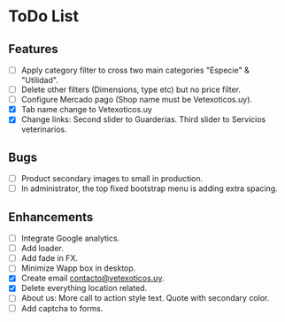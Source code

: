 # ToDo List

## Features
- [ ] Apply category filter to cross two main categories "Especie" & "Utilidad". 
- [ ] Delete other filters (Dimensions, type etc) but no price filter.
- [ ] Configure Mercado pago (Shop name must be Vetexoticos.uy).
- [X] Tab name change to Vetexoticos.uy
- [X] Change links: Second slider to Guarderias. Third slider to Servicios veterinarios.

## Bugs
- [ ] Product secondary images to small in production.
- [ ] In administrator, the top fixed bootstrap menu is adding extra spacing.

## Enhancements
- [ ] Integrate Google analytics.
- [ ] Add loader.
- [ ] Add fade in FX.
- [ ] Minimize Wapp box in desktop.
- [X] Create email contacto@vetexoticos.uy.
- [X] Delete everything location related.
- [ ] About us: More call to action style text. Quote with secondary color.
- [ ] Add captcha to forms.
